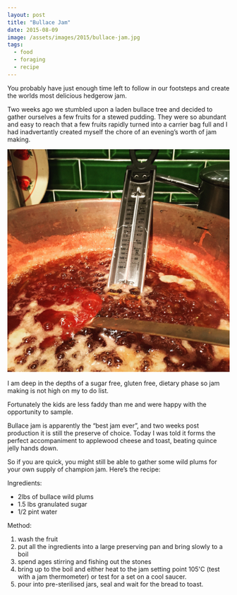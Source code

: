 ```yaml
---
layout: post
title: "Bullace Jam"
date: 2015-08-09
image: /assets/images/2015/bullace-jam.jpg
tags: 
  - food
  - foraging
  - recipe
---
```


You probably have just enough time left to follow in our footsteps and create the worlds most delicious hedgerow jam.

Two weeks ago we stumbled upon a laden bullace tree and decided to gather ourselves a few fruits for a stewed pudding. They were so abundant and easy to reach that a few fruits rapidly turned into a carrier bag full and I had inadvertantly created myself the chore of an evening’s worth of jam making.

![jam making](/assets/images/2015/bullace-jam.jpg)

I am deep in the depths of a sugar free, gluten free, dietary phase so jam making is not high on my to do list.

Fortunately the kids are less faddy than me and were happy with the opportunity to sample.

Bullace jam is apparently the “best jam ever”, and two weeks post production it is still the preserve of choice. Today I was told it forms the perfect accompaniment to applewood cheese and toast, beating quince jelly hands down.

So if you are quick, you might still be able to gather some wild plums for your own supply of champion jam. Here’s the recipe:

Ingredients:

- 2lbs of bullace wild plums
- 1.5 lbs granulated sugar
- 1/2 pint water

Method:

1. wash the fruit
2. put all the ingredients into a large preserving pan and bring slowly to a boil
3. spend ages stirring and fishing out the stones
4. bring up to the boil and either heat to the jam setting point 105'C (test with a jam thermometer) or test for a set on a cool saucer.
5. pour into pre-sterilised jars, seal and wait for the bread to toast.
